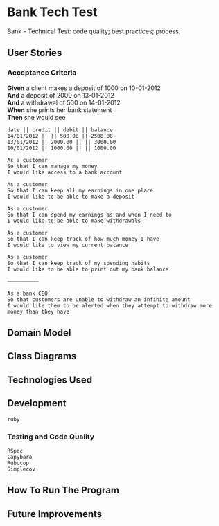 # Bank Tech Test
Bank – Technical Test: code quality; best practices; process.

## User Stories

### Acceptance Criteria

**Given** a client makes a deposit of 1000 on 10-01-2012  
**And** a deposit of 2000 on 13-01-2012  
**And** a withdrawal of 500 on 14-01-2012  
**When** she prints her bank statement  
**Then** she would see

```
date || credit || debit || balance
14/01/2012 || || 500.00 || 2500.00
13/01/2012 || 2000.00 || || 3000.00
10/01/2012 || 1000.00 || || 1000.00
```

```
As a customer
So that I can manage my money
I would like access to a bank account

As a customer
So that I can keep all my earnings in one place
I would like to be able to make a deposit

As a customer
So that I can spend my earnings as and when I need to
I would like to be able to make withdrawals

As a customer
So that I can keep track of how much money I have
I would like to view my current balance

As a customer
So that I can keep track of my spending habits
I would like to be able to print out my bank balance

––––––––––

As a bank CEO
So that customers are unable to withdraw an infinite amount
I would like them to be alerted when they attempt to withdraw more money than they have
```

## Domain Model

## Class Diagrams

## Technologies Used

## Development

```
ruby
```

### Testing and Code Quality

```
RSpec
Capybara
Rubocop
Simplecov
```

## How To Run The Program

## Future Improvements
